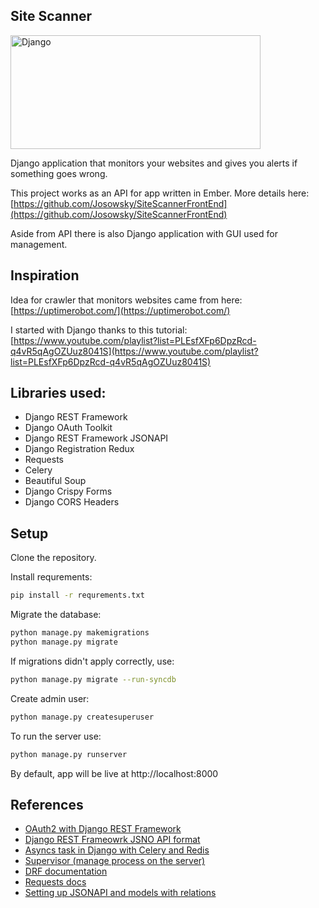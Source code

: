 ## Site Scanner

<img width="400" height="182" alt="Django" src="https://www.djangoproject.com/s/img/logos/django-logo-negative.png" />
	
Django application that monitors your websites and gives you alerts if something goes wrong.

This project works as an API for app written in Ember. More details here:<br>
[https://github.com/Josowsky/SiteScannerFrontEnd](https://github.com/Josowsky/SiteScannerFrontEnd)

Aside from API there is also Django application with GUI used for management. 

## Inspiration

Idea for crawler that monitors websites came from here:<br>
[https://uptimerobot.com/](https://uptimerobot.com/)

I started with Django thanks to this tutorial:<br>
[https://www.youtube.com/playlist?list=PLEsfXFp6DpzRcd-q4vR5qAgOZUuz8041S](https://www.youtube.com/playlist?list=PLEsfXFp6DpzRcd-q4vR5qAgOZUuz8041S)

## Libraries used:

* Django REST Framework
* Django OAuth Toolkit
* Django REST Framework JSONAPI
* Django Registration Redux
* Requests
* Celery
* Beautiful Soup
* Django Crispy Forms
* Django CORS Headers

## Setup

Clone the repository.

Install requrements:
```sh
pip install -r requrements.txt
```
Migrate the database:
```sh
python manage.py makemigrations
python manage.py migrate
```

If migrations didn't apply correctly, use:
```sh
python manage.py migrate --run-syncdb
```

Create admin user:
```sh
python manage.py createsuperuser
```

To run the server use:
```sh
python manage.py runserver
```
By default, app will be live at http://localhost:8000

## References
* [OAuth2 with Django REST Framework](https://yeti.co/blog/oauth2-with-django-rest-framework/)
* [Django REST Frameowrk JSNO API format](https://github.com/django-json-api/django-rest-framework-json-api)
* [Asyncs task in Django with Celery and Redis](http://michal.karzynski.pl/blog/2014/05/18/setting-up-an-asynchronous-task-queue-for-django-using-celery-redis/)
* [Supervisor (manage process on the server)](http://supervisord.org/)
* [DRF documentation](http://www.django-rest-framework.org/)
* [Requests docs](http://docs.python-requests.org/en/latest/index.html)
* [Setting up JSONAPI and models with relations](http://django-rest-framework-json-api.readthedocs.io/en/v2.0.1/usage.html#setting-the-resource-name)
